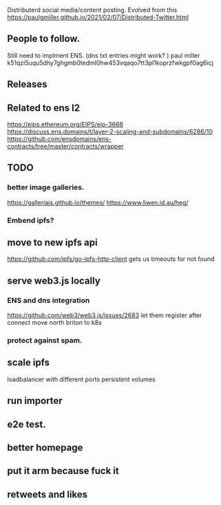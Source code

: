 Distributerd social media/content posting.
Evolved from this
https://paulgmiller.github.io/2021/02/07/Distributed-Twitter.html


## People to follow.
Still need to implment ENS. (dns txt entries might work? )
paul miller k51qzi5uqu5dhy7ghgmb0tedml0hw453vqaqo7tt3pl1koprzfwkgpf0ag6icj


## Releases

## Related to ens l2
https://eips.ethereum.org/EIPS/eip-3668
https://discuss.ens.domains/t/layer-2-scaling-and-subdomains/6286/10
https://github.com/ensdomains/ens-contracts/tree/master/contracts/wrapper

## TODO 
### better image galleries.
https://galleriajs.github.io/themes/
https://www.liwen.id.au/heg/

### Embend ipfs?

## move to new ipfs api
https://github.com/ipfs/go-ipfs-http-client
gets us timeouts for not found

## serve web3.js locally



### ENS  and dns integration
https://github.com/web3/web3.js/issues/2683
let them register after connect
move north briton to k8s

### protect against spam. 

## scale ipfs
loadbalancer with different ports
persistent volumes

## run importer

## e2e test.

## better homepage

## put it arm because fuck it

## retweets and likes